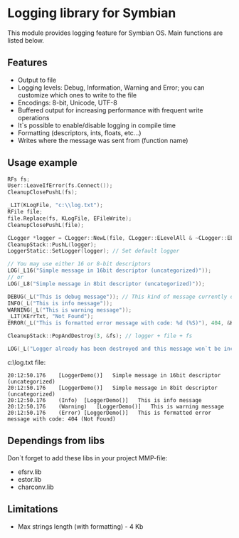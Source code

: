 # Logging library for Symbian

This module provides logging feature for Symbian OS. Main functions are listed below.

## Features
- Output to file
- Logging levels: Debug, Information, Warning and Error; you can customize which ones to write to the file
- Encodings: 8-bit, Unicode, UTF-8
- Buffered output for increasing performance with frequent write operations
- It\`s possible to enable/disable logging in compile time
- Formatting (descriptors, ints, floats, etc...)
- Writes where the message was sent from (function name)

## Usage example

```c++
RFs fs;
User::LeaveIfError(fs.Connect());
CleanupClosePushL(fs);

_LIT(KLogFile, "c:\\log.txt");
RFile file;
file.Replace(fs, KLogFile, EFileWrite);
CleanupClosePushL(file);

CLogger *logger = CLogger::NewL(file, CLogger::ELevelAll & ~CLogger::ELevelDebug); // Prints all messages except Debug
CleanupStack::PushL(logger);
LoggerStatic::SetLogger(logger); // Set default logger

// You may use either 16 or 8-bit descriptors
LOG(_L16("Simple message in 16bit descriptor (uncategorized)"));
// or
LOG(_L8("Simple message in 8bit descriptor (uncategorized)"));

DEBUG(_L("This is debug message")); // This kind of message currently disabled in logger settings
INFO(_L("This is info message"));
WARNING(_L("This is warning message"));
_LIT(KErrTxt, "Not Found");
ERROR(_L("This is formatted error message with code: %d (%S)"), 404, &KErrTxt);

CleanupStack::PopAndDestroy(3, &fs); // logger + file + fs

LOG(_L("Logger already has been destroyed and this message won`t be included to the log file :("));
```

c:\log.txt file:
```
20:12:50.176	[LoggerDemo()]   Simple message in 16bit descriptor (uncategorized)
20:12:50.176	[LoggerDemo()]   Simple message in 8bit descriptor (uncategorized)
20:12:50.176	(Info)	[LoggerDemo()]   This is info message
20:12:50.176	(Warning)	[LoggerDemo()]   This is warning message
20:12:50.176	(Error)	[LoggerDemo()]   This is formatted error message with code: 404 (Not Found)
```

## Dependings from libs
Don\`t forget to add these libs in your project MMP-file:
* efsrv.lib
* estor.lib
* charconv.lib


## Limitations
* Max strings length (with formatting) - 4 Kb
